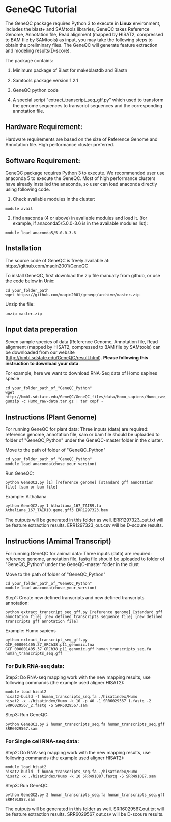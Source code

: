 # GeneQC Tutorial

The GeneQC package requires Python 3 to execute in **Linux** environment, includes the blast+ and SAMtools libraries, GeneQC takes Reference Genome, Annotation file, Read alignment (mapped by HISAT2, compressed to BAM file by SAMtools) as input, you may take the following steps to obtain the preliminary files. The GeneQC will generate feature extraction and modeling results(D-score).

The package contains:

1. Minimum package of Blast for makeblastdb and Blastn

2. Samtools package version 1.2.1

3. GeneQC python code

4. A special script "extract_transcript_seq_gff.py" which used to transform the genome sequences to transcript sequences and the corresponding annotation file.

## Hardware Requirement:

Hardware requirements are based on the size of Reference Genome and Annotation file. High performance cluster preferred.

## Software Requirement:

GeneQC package requires Python 3 to execute. We recommended user use anaconda 5 to execute the GeneQC. Most of high performance clusters have already installed the anaconda, so user can load anaconda directly using following code.

1. Check available modules in the cluster:
```{r,engine='bash',eval=FALSE}
module avail
```
2. find anaconda (4 or above) in available modules and load it. (for example, if anaconda5/5.0.0-3.6 is in the available modules list):
```{r,engine='bash',eval=FALSE, module}
module load anaconda5/5.0.0-3.6
```

## Installation
The source code of GeneQC is freely available at: https://github.com/maqin2001/GeneQC

To install GeneQC, first download the zip file manually from github, or use the code below in Unix:
```{r,engine='bash',eval=FALSE, download}
cd your_folder_path
wget https://github.com/maqin2001/geneqc/archive/master.zip
```
Unzip the file:
```{r,engine='bash',eval=FALSE, unzip}
unzip master.zip
```

## Input data preperation

Seven sample species of data (Reference Genome, Annotation file, Read alignment (mapped by HISAT2, compressed to BAM file by SAMtools) can be downloaded from our website (http://bmbl.sdstate.edu/GeneQC/result.html). **Please following this instruction to download your data**.

For example, here we want to download RNA-Seq data of Homo sapines specie

```{r,engine='bash',eval=FALSE}
cd your_folder_path_of_"GeneQC_Python"
wget http://bmbl.sdstate.edu/GeneQC/GeneQC_files/data/Homo_sapiens/Humo_raw_data.tar.gz
gunzip -c Humo_raw-data.tar.gz | tar xopf -
```
## Instructions (Plant Genome)

For running GeneQC for plant data: Three inputs (data) are required: reference genome, annotation file, sam or bam file should be uploaded to folder of "GeneQC_Python" under the GeneQC-master folder in the cluster.

Move to the path of folder of "GeneQC_Python"
```{r,engine='bash',eval=FALSE}
cd your_folder_path_of_"GeneQC_Python"
module load anaconda(chose_your_version)
```

Run GeneQC:
```{r,engine='bash',eval=FALSE}
python GeneQC2.py [1] [reference genome] [standard gff annotation file] [sam or bam file]
```

Example: A.thaliana
```{r,engine='bash',eval=FALSE}
python GeneQC2.py 1 Athaliana_167_TAIR9.fa Athaliana_167_TAIR10.gene.gff3 ERR1297323.bam
```

The outputs will be generated in this folder as well. ERR1297323_out.txt will be feature extraction results. ERR1297323_out.csv will be D-scoure results.

## Instructions (Amimal Transcript)

For running GeneQC for animal data: Three inputs (data) are required: reference genome, annotation file, fastq file should be uploaded to folder of "GeneQC_Python" under the GeneQC-master folder in the clust

Move to the path of folder of "GeneQC_Python"
```{r,engine='bash',eval=FALSE}
cd your_folder_path_of_"GeneQC_Python"
module load anaconda(chose_your_version)
```

Step1: Create new defined transcripts and new defined transcripts annotation:
```{r,engine='bash',eval=FALSE}
python extract_transcript_seq_gff.py [reference genome] [standard gff annotation file] [new defined transcripts sequence file] [new defined transcripts gff annotation file]
```

Example: Humo sapiens
```{r,engine='bash',eval=FALSE}
python extract_transcript_seq_gff.py GCF_000001405.37_GRCh38.p11_genomic.fna GCF_000001405.37_GRCh38.p11_genomic.gff human_transcripts_seq.fa human_transcripts_seq.gff
```

### For Bulk RNA-seq data:
Step2: Do RNA-seq mapping work with the new mapping results, use following commands (the example used aligner HISAT2):
```{r,engine='bash',eval=FALSE}
module load hisat2
hisat2-build -f human_transcripts_seq.fa ./hisatindex/Humo
hisat2 -x ./hisatindex/Humo -k 10 -p 40 -1 SRR6029567_1.fastq -2 SRR6029567_2.fastq -S SRR6029567.sam
```

Step3: Run GeneQC:
```{r,engine='bash',eval=FALSE}
python GeneQC2.py 2 human_transcripts_seq.fa human_transcripts_seq.gff SRR6029567.sam
```

### For Single cell RNA-seq data:
Step2: Do RNA-seq mapping work with the new mapping results, use following commands (the example used aligner HISAT2):
```{r,engine='bash',eval=FALSE}
module load hisat2
hisat2-build -f human_transcripts_seq.fa ./hisatindex/Humo
hisat2 -x ./hisatindex/Humo -k 10 SRR491087.fastq -S SRR491087.sam
```

Step3: Run GeneQC:
```{r,engine='bash',eval=FALSE}
python GeneQC2.py 2 human_transcripts_seq.fa human_transcripts_seq.gff SRR491087.sam
```

The outputs will be generated in this folder as well. SRR6029567_out.txt will be feature extraction results. SRR6029567_out.csv will be D-scoure results.
